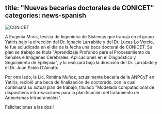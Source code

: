 title: "Nuevas becarias doctorales de CONICET"
categories: news-spanish
---

<div class="image-post-container">
    <img src="https://upload.wikimedia.org/wikipedia/commons/3/3d/Conicet_Logo_con_letras.png" title="CONICET" />
</div>

A Eugenia Moris, tesista de Ingeniería de Sistemas que trabaja en el grupo Yatiris bajo la dirección del Dr. Ignacio Larrabide y del Dr. Lucas Lo Vercio, le fue adjudicada en el día de la fecha una beca doctoral de CONICET. Su plan se trabajo se titula "Aprendizaje Profundo para el Procesamiento de Señales e Imágenes Cerebrales: Aplicaciones en el Diagnóstico y Seguimiento de Epilepsia", y lo realizará bajo la dirección del Dr. Larrabide y el Dr. Juan Pablo D'Amatto.

Por otro lado, la Lic. Romina Muñoz, actualmente becaria de la ANPCyT en Yatiris, recibió una beca de finalización de doctorado, con la cual continuará su actual plan de trabajo, titulado "Modelado computacional de dispositivos intra-saculares para la planificación del tratamiento de Aneurismas Intracraneales".

Felicitaciones a las dos!!